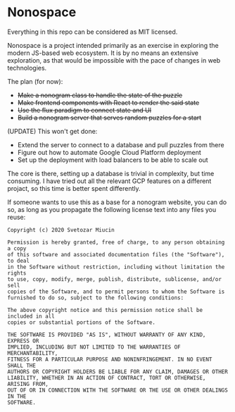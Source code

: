 # Nonospace

Everything in this repo can be considered as MIT licensed.

Nonospace is a project intended primarily as an exercise in exploring the
modern JS-based web ecosystem. It is by no means an extensive exploration, as
that would be impossible with the pace of changes in web technologies.

The plan (for now):

- ~~Make a nonogram class to handle the state of the puzzle~~
- ~~Make frontend components with React to render the said state~~
- ~~Use the flux paradigm to connect state and UI~~
- ~~Build a nonogram server that serves random puzzles for a start~~

(UPDATE) This won't get done:

- Extend the server to connect to a database and pull puzzles from there
- Figure out how to automate Google Cloud Platform deployment
- Set up the deployment with load balancers to be able to scale out


The core is there, setting up a database is trivial in complexity, but time
consuming. I have tried out all the relevant GCP features on a different
projact, so this time is better spent differently.

If someone wants to use this as a base for a nonogram website, you can do so, as
long as you propagate the following license text into any files you reuse:

```
Copyright (c) 2020 Svetozar Miucin

Permission is hereby granted, free of charge, to any person obtaining a copy
of this software and associated documentation files (the "Software"), to deal
in the Software without restriction, including without limitation the rights
to use, copy, modify, merge, publish, distribute, sublicense, and/or sell
copies of the Software, and to permit persons to whom the Software is
furnished to do so, subject to the following conditions:

The above copyright notice and this permission notice shall be included in all
copies or substantial portions of the Software.

THE SOFTWARE IS PROVIDED "AS IS", WITHOUT WARRANTY OF ANY KIND, EXPRESS OR
IMPLIED, INCLUDING BUT NOT LIMITED TO THE WARRANTIES OF MERCHANTABILITY,
FITNESS FOR A PARTICULAR PURPOSE AND NONINFRINGEMENT. IN NO EVENT SHALL THE
AUTHORS OR COPYRIGHT HOLDERS BE LIABLE FOR ANY CLAIM, DAMAGES OR OTHER
LIABILITY, WHETHER IN AN ACTION OF CONTRACT, TORT OR OTHERWISE, ARISING FROM,
OUT OF OR IN CONNECTION WITH THE SOFTWARE OR THE USE OR OTHER DEALINGS IN THE
SOFTWARE.
```
